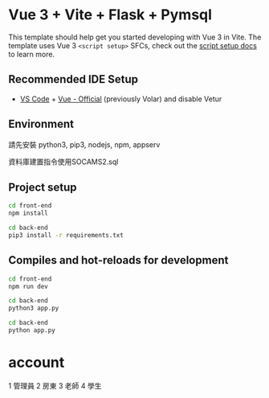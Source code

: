 # Vue 3 + Vite + Flask + Pymsql

This template should help get you started developing with Vue 3 in Vite. The template uses Vue 3 `<script setup>` SFCs, check out the [script setup docs](https://v3.vuejs.org/api/sfc-script-setup.html#sfc-script-setup) to learn more.

## Recommended IDE Setup

- [VS Code](https://code.visualstudio.com/) + [Vue - Official](https://marketplace.visualstudio.com/items?itemName=Vue.volar) (previously Volar) and disable Vetur

## Environment

請先安裝 python3, pip3, nodejs, npm, appserv

資料庫建置指令使用SOCAMS2.sql


## Project setup

``` bash
cd front-end
npm install

cd back-end
pip3 install -r requirements.txt
```

## Compiles and hot-reloads for development

``` bash
cd front-end
npm run dev

cd back-end
python3 app.py

cd back-end
python app.py
```



# account 
1 管理員
2 房東
3 老師
4 學生

